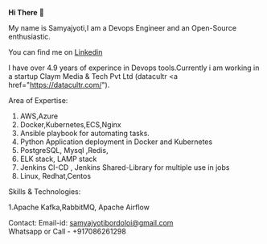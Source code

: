 <strong>Hi There</strong> 👋

My name is Samyajyoti,I am a Devops Engineer and an Open-Source enthusiastic.



You can find me on <a href="https://www.linkedin.com/in/samyajyoti-bordoloi-93513a129/">Linkedin </a> 

I have over 4.9 years of experince in Devops tools.Currently i am working in a startup Claym Media & Tech Pvt Ltd (datacultr  <a href="https://datacultr.com/").

Area of Expertise:

1. AWS,Azure
2. Docker,Kubernetes,ECS,Nginx <br>
3. Ansible playbook for automating tasks. 
4. Python Application deployment in Docker and Kubernetes <br>
5. PostgreSQL, Mysql ,Redis, <br>
6. ELK stack, LAMP stack <br>
7. Jenkins CI-CD , Jenkins Shared-Library for multiple use in jobs <br>
8. Linux, Redhat,Centos <br>

Skills & Technologies:

1.Apache Kafka,RabbitMQ, Apache Airflow <br>

Contact: 
Email-id: samyajyotibordoloi@gmail.com  
Whatsapp or Call - +917086261298 
